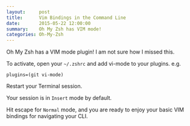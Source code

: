 ```yaml
---
layout:     post
title:      Vim Bindings in the Command Line
date:       2015-05-22 12:00:00
summary:    Oh My Zsh has VIM mode!
categories: Oh-My-Zsh
---
```


Oh My Zsh has a VIM mode plugin! I am not sure how I missed this.

To activate, open your `~/.zshrc` and add vi-mode to your plugins. e.g.

    plugins=(git vi-mode)

Restart your Terminal session.

Your session is in `Insert` mode by default.

Hit escape for `Normal` mode, and you are ready to enjoy your basic VIM bindings for navigating
your CLI.



